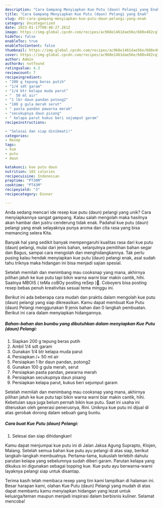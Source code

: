 ```yaml
---
description: "Cara Gampang Menyiapkan Kue Putu (daun) Pelangi yang Enak"
title: "Cara Gampang Menyiapkan Kue Putu (daun) Pelangi yang Enak"
slug: 493-cara-gampang-menyiapkan-kue-putu-daun-pelangi-yang-enak
category: Uncategorized
date: 2023-01-17T08:48:27.261Z
image: https://img-global.cpcdn.com/recipes/ac968e1461dae56e/680x482cq70/kue-putu-daun-pelangi-foto-resep-utama.jpg
hideToc: false
enableToc: true
enableTocContent: false
thumbnail: https://img-global.cpcdn.com/recipes/ac968e1461dae56e/680x482cq70/kue-putu-daun-pelangi-foto-resep-utama.jpg
cover: https://img-global.cpcdn.com/recipes/ac968e1461dae56e/680x482cq70/kue-putu-daun-pelangi-foto-resep-utama.jpg
author: Admin
authorAv: notfound
ratingvalue: 4.3
reviewcount: 7
recipeingredient:
- "200 g tepung beras putih"
- "1/4 sdt garam"
- "1/4 btr kelapa muda parut"
- "  50 ml air"
- "1 lbr daun pandan potong2"
- "100 g gula merah serut"
- " pasta pandan pewarna merah"
- "secukupnya daun pisang"
- " kelapa parut kukus beri sejumput garam"
recipeinstructions:

- "Selesai dan siap dinikmati!"
categories:
- Resep
tags:
- kue
- putu
- daun

katakunci: kue putu daun 
nutrition: 103 calories
recipecuisine: Indonesian
preptime: "PT30M"
cooktime: "PT43M"
recipeyield: "3"
recipecategory: Dinner

---
```





Anda sedang mencari ide resep kue putu (daun) pelangi yang unik? Cara menyiapkannya sangat gampang. Kalau salah mengolah maka hasilnya akan hambar dan justru cenderung tidak enak. Padahal kue putu (daun) pelangi yang enak selayaknya punya aroma dan cita rasa yang bisa memancing selera Kita.





Banyak hal yang sedikit banyak mempengaruhi kualitas rasa dari kue putu (daun) pelangi, mulai dari jenis bahan, selanjutnya pemilihan bahan segar dan Bagus, sampai cara mengolah dan menghidangkannya. Tak perlu pusing kalau hendak menyiapkan kue putu (daun) pelangi enak,      asal sudah tahu triknya maka hidangan ini bisa menjadi sajian spesial.














Setelah memilah dan menimbang mau cooksnap yang mana, akhirnya pilihan jatuh ke kue putu tapi bikin warna warni biar makin cantik, hihi. Saatnya MBOIS ( teMa coBOy postIng reSep )💝. Coboyers bisa posting resep bebas penuh kreativitas sesuai tema minggu ini.






Berikut ini ada beberapa cara mudah dan praktis dalam mengolah kue putu (daun) pelangi yang siap dikreasikan. Kamu dapat membuat Kue Putu (daun) Pelangi menggunakan 9 jenis bahan dan 0 langkah pembuatan. Berikut ini cara dalam menyiapkan hidangannya.

<!--inarticleads1-->

##### Bahan-bahan dan bumbu yang dibutuhkan dalam menyiapkan Kue Putu (daun) Pelangi:

1. Siapkan 200 g tepung beras putih
1. Ambil 1/4 sdt garam
1. Gunakan 1/4 btr kelapa muda parut
1. Persiapkan  /+ 50 ml air
1. Persiapkan 1 lbr daun pandan, potong2
1. Gunakan 100 g gula merah, serut
1. Persiapkan  pasta pandan, pewarna merah
1. Persiapkan secukupnya daun pisang
1. Persiapkan  kelapa parut, kukus beri sejumput garam


Setelah memilah dan menimbang mau cooksnap yang mana, akhirnya pilihan jatuh ke kue putu tapi bikin warna warni biar makin cantik, hihi. Kebetulan saya juga belum pernah bikin kue putu. Saat ini usaha ini diteruskan oleh generasi penerusnya, Rini. Uniknya kue putu ini dijual di atas gerobak dorong dalam sebuah gang buntu. 

<!--inarticleads2-->

##### Cara buat Kue Putu (daun) Pelangi:


1. Selesai dan siap dihidangkan!

Kamu dapat menjumpai kue putu ini di Jalan Jaksa Agung Suprapto, Klojen, Malang. Setelah semua bahan kue putu ayu pelangi di atas siap, berikut langkah-langkah membuatnya. Pertama-tama, kukuslah terlebih dahulu parutan kelapa yang sebelumnya sudah diberi garam. Parutan kelapa yang dikukus ini digunakan sebagai topping kue. Kue putu ayu berwarna-warni layaknya pelangi siap untuk disantap. 

Terima kasih telah membaca resep yang tim kami tampilkan di halaman ini. Besar harapan kami, olahan Kue Putu (daun) Pelangi yang mudah di atas dapat membantu kamu menyiapkan hidangan yang lezat untuk keluarga/teman maupun menjadi inspirasi dalam berbisnis kuliner. Selamat mencoba!
